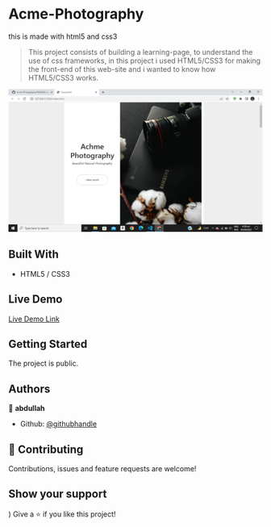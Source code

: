 # Acme-Photography
this is made with html5 and css3
> This project consists of building a learning-page, to understand the use of css frameworks, in this project i used HTML5/CSS3 for making the front-end of this web-site and i wanted to know how HTML5/CSS3 works.

![Alt text]( https://github.com/abdullah-FullStackDev/Acme-Photography/blob/main/ss%20(7).png)
           
## Built With

- HTML5 / CSS3

## Live Demo

[Live Demo Link](https://abdullah-fullstackdev.github.io/Acme-Photography/)

## Getting Started

The project is public.

## Authors

👤 **abdullah**

- Github: [@githubhandle](https://github.com/abdullah-FullStackDev)


## 🤝 Contributing

Contributions, issues and feature requests are welcome!

## Show your support
)
Give a ⭐️ if you like this project!


